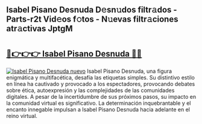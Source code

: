 ## Isabel Pisano Desnuda D𝚎sn𝚞dos filtr𝚊dos - Parts-r2t Vid𝚎os f𝚘tos - N𝚞evas filtr𝚊ciones atr𝚊ctivas JptgM

# <h2><a href="http://mb8t29.tromn.icu/?c=Isabel+Pisano+Desnuda">🔗👉👉👉 Isabel Pisano Desnuda 🔗🔗</a></h2>

[![Isabel Pisano Desnuda nuevo](https://i.imgur.com/pEAQMta.gif)](http://mb8t29.tromn.icu/?c=Isabel+Pisano+Desnuda)
Isabel Pisano Desnuda, una figura enigmática y multifacética, desafía las etiquetas simples. Su distintivo estilo en línea ha cautivado y provocado a los espectadores, provocando debates sobre ética, autoexpresión y las complejidades de las comunidades digitales. A pesar de la incertidumbre de sus próximos pasos, su impacto en la comunidad virtual es significativo. La determinación inquebrantable y el encanto innegable impulsan a Isabel Pisano Desnuda hacia adelante en el reino virtual.
